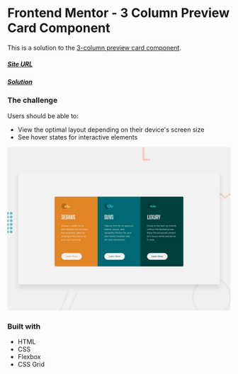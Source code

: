 # Frontend Mentor - 3 Column Preview Card Component

This is a solution to the [3-column preview card component](https://www.frontendmentor.io/challenges/3column-preview-card-component-pH92eAR2-).

##### [Site URL](https://goofy-darwin-c796c8.netlify.app/) 
##### [Solution](https://www.frontendmentor.io/solutions/3-column-preview-using-css-grid-r6xiiYbpp)

### The challenge

Users should be able to:

- View the optimal layout depending on their device's screen size
- See hover states for interactive elements

![](./design/desktop-preview.jpg)

### Built with
- HTML
- CSS 
- Flexbox
- CSS Grid
